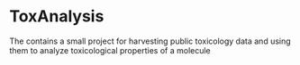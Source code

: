 # ToxAnalysis
The contains a small project for harvesting public toxicology data and using them to analyze toxicological properties of a molecule
